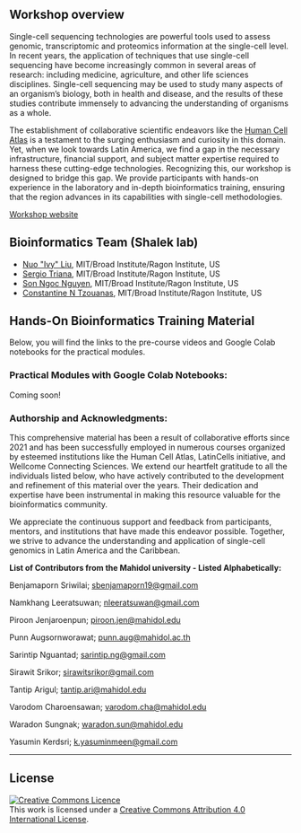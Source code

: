 

## Workshop overview

Single-cell sequencing technologies are powerful tools used to assess genomic, transcriptomic and proteomics information at the single-cell level. In recent years, the application of techniques that use single-cell sequencing have become increasingly common in several areas of research: including medicine, agriculture, and other life sciences disciplines. Single-cell sequencing may be used to study many aspects of an organism’s biology, both in health and disease, and the results of these studies contribute immensely to advancing the understanding of organisms as a whole. 

The establishment of collaborative scientific endeavors like the [Human Cell Atlas](https://www.humancellatlas.org/) is a testament to the surging enthusiasm and curiosity in this domain. Yet, when we look towards Latin America, we find a gap in the necessary infrastructure, financial support, and subject matter expertise required to harness these cutting-edge technologies. Recognizing this, our workshop is designed to bridge this gap. We provide participants with hands-on experience in the laboratory and in-depth bioinformatics training, ensuring that the region advances in its capabilities with single-cell methodologies.

[Workshop website](https://events.humancellatlas.org/hca_asiaws2024/home)

## Bioinformatics Team (Shalek lab)
- [Nuo "Ivy" Liu](https://nuoliu.github.io/), MIT/Broad Institute/Ragon Institute, US
- [Sergio Triana](https://scholar.google.com/citations?hl=en&user=WxyC26MAAAAJ), MIT/Broad Institute/Ragon Institute, US
- [Son Ngoc Nguyen](https://scholar.google.com/citations?user=j828UUwAAAAJ&hl=en), MIT/Broad Institute/Ragon Institute, US
- [Constantine N Tzouanas](https://scholar.google.com/citations?user=tsly1VQAAAAJ&hl=en), MIT/Broad Institute/Ragon Institute, US


## Hands-On Bioinformatics Training Material

Below, you will find the links to the pre-course videos and Google Colab notebooks for the practical modules. 

### Practical Modules with Google Colab Notebooks:

Coming soon!


### Authorship and Acknowledgments:

This comprehensive material has been a result of collaborative efforts since 2021 and has been successfully employed in numerous courses organized by esteemed institutions like the Human Cell Atlas, LatinCells initiative, and Wellcome Connecting Sciences. We extend our heartfelt gratitude to all the individuals listed below, who have actively contributed to the development and refinement of this material over the years. Their dedication and expertise have been instrumental in making this resource valuable for the bioinformatics community.

We appreciate the continuous support and feedback from participants, mentors, and institutions that have made this endeavor possible. Together, we strive to advance the understanding and application of single-cell genomics in Latin America and the Caribbean.

**List of Contributors from the Mahidol university - Listed Alphabetically:**

Benjamaporn Sriwilai; sbenjamaporn19@gmail.com	

Namkhang Leeratsuwan; nleeratsuwan@gmail.com	

Piroon Jenjaroenpun; piroon.jen@mahidol.edu 

Punn Augsornworawat; punn.aug@mahidol.ac.th 

Sarintip Nguantad; sarintip.ng@gmail.com	

Sirawit Srikor; sirawitsrikor@gmail.com	

Tantip Arigul; tantip.ari@mahidol.edu 

Varodom Charoensawan; varodom.cha@mahidol.edu	

Waradon Sungnak; waradon.sun@mahidol.edu	

Yasumin Kerdsri; k.yasuminmeen@gmail.com


******
## License
<a rel="license" href="http://creativecommons.org/licenses/by/4.0/"><img alt="Creative Commons Licence" style="border-width:0" src="https://i.creativecommons.org/l/by/4.0/88x31.png" /></a><br />This work is licensed under a <a rel="license" href="http://creativecommons.org/licenses/by/4.0/">Creative Commons Attribution 4.0 International License</a>.
